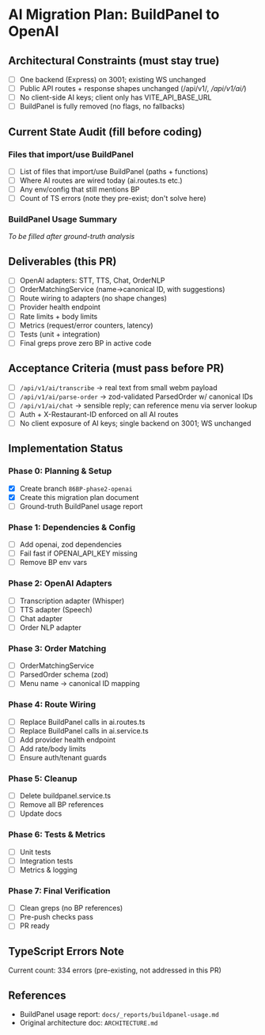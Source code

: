 # AI Migration Plan: BuildPanel to OpenAI

## Architectural Constraints (must stay true)

- [ ] One backend (Express) on 3001; existing WS unchanged
- [ ] Public API routes + response shapes unchanged (/api/v1/*, /api/v1/ai/*)
- [ ] No client-side AI keys; client only has VITE_API_BASE_URL
- [ ] BuildPanel is fully removed (no flags, no fallbacks)

## Current State Audit (fill before coding)

### Files that import/use BuildPanel
- [ ] List of files that import/use BuildPanel (paths + functions)
- [ ] Where AI routes are wired today (ai.routes.ts etc.)
- [ ] Any env/config that still mentions BP
- [ ] Count of TS errors (note they pre-exist; don't solve here)

### BuildPanel Usage Summary
*To be filled after ground-truth analysis*

## Deliverables (this PR)

- [ ] OpenAI adapters: STT, TTS, Chat, OrderNLP
- [ ] OrderMatchingService (name→canonical ID, with suggestions)
- [ ] Route wiring to adapters (no shape changes)
- [ ] Provider health endpoint
- [ ] Rate limits + body limits
- [ ] Metrics (request/error counters, latency)
- [ ] Tests (unit + integration)
- [ ] Final greps prove zero BP in active code

## Acceptance Criteria (must pass before PR)

- [ ] `/api/v1/ai/transcribe` → real text from small webm payload
- [ ] `/api/v1/ai/parse-order` → zod-validated ParsedOrder w/ canonical IDs
- [ ] `/api/v1/ai/chat` → sensible reply; can reference menu via server lookup
- [ ] Auth + X-Restaurant-ID enforced on all AI routes
- [ ] No client exposure of AI keys; single backend on 3001; WS unchanged

## Implementation Status

### Phase 0: Planning & Setup
- [x] Create branch `86BP-phase2-openai`
- [x] Create this migration plan document
- [ ] Ground-truth BuildPanel usage report

### Phase 1: Dependencies & Config
- [ ] Add openai, zod dependencies
- [ ] Fail fast if OPENAI_API_KEY missing
- [ ] Remove BP env vars

### Phase 2: OpenAI Adapters
- [ ] Transcription adapter (Whisper)
- [ ] TTS adapter (Speech)
- [ ] Chat adapter
- [ ] Order NLP adapter

### Phase 3: Order Matching
- [ ] OrderMatchingService
- [ ] ParsedOrder schema (zod)
- [ ] Menu name → canonical ID mapping

### Phase 4: Route Wiring
- [ ] Replace BuildPanel calls in ai.routes.ts
- [ ] Replace BuildPanel calls in ai.service.ts
- [ ] Add provider health endpoint
- [ ] Add rate/body limits
- [ ] Ensure auth/tenant guards

### Phase 5: Cleanup
- [ ] Delete buildpanel.service.ts
- [ ] Remove all BP references
- [ ] Update docs

### Phase 6: Tests & Metrics
- [ ] Unit tests
- [ ] Integration tests
- [ ] Metrics & logging

### Phase 7: Final Verification
- [ ] Clean greps (no BP references)
- [ ] Pre-push checks pass
- [ ] PR ready

## TypeScript Errors Note
Current count: 334 errors (pre-existing, not addressed in this PR)

## References
- BuildPanel usage report: `docs/_reports/buildpanel-usage.md`
- Original architecture doc: `ARCHITECTURE.md`